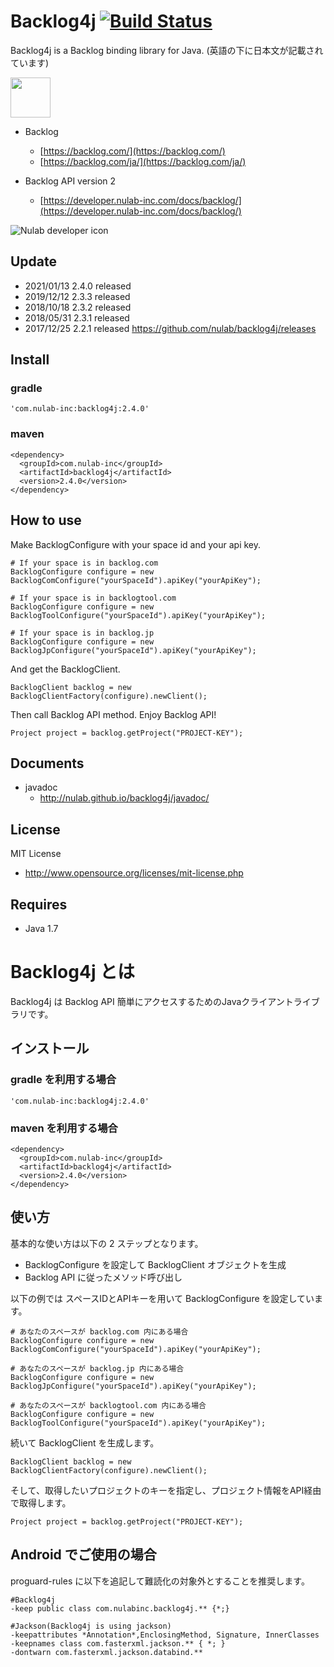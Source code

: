 # Backlog4j [![Build Status](https://travis-ci.org/nulab/backlog4j.svg?branch=master)](https://travis-ci.org/nulab/backlog4j)

Backlog4j is a Backlog binding library for Java.
(英語の下に日本文が記載されています)

<img src="https://raw.githubusercontent.com/nulab/backlog4j/master/icon.png" width="64" height="64">

* Backlog 
    * [https://backlog.com/](https://backlog.com/)
    * [https://backlog.com/ja/](https://backlog.com/ja/)

* Backlog API version 2
    * [https://developer.nulab-inc.com/docs/backlog/](https://developer.nulab-inc.com/docs/backlog/)

![Nulab developer icon](https://raw.githubusercontent.com/nulab/backlog4j/master/dev_icon.png)

## Update
* 2021/01/13 2.4.0 released
* 2019/12/12 2.3.3 released
* 2018/10/18 2.3.2 released
* 2018/05/31 2.3.1 released
* 2017/12/25 2.2.1 released
https://github.com/nulab/backlog4j/releases

## Install

### gradle

    'com.nulab-inc:backlog4j:2.4.0'

### maven

    <dependency>
      <groupId>com.nulab-inc</groupId>
      <artifactId>backlog4j</artifactId>
      <version>2.4.0</version>
    </dependency>

## How to use
Make BacklogConfigure with your space id and your api key.

    # If your space is in backlog.com
    BacklogConfigure configure = new BacklogComConfigure("yourSpaceId").apiKey("yourApiKey");

    # If your space is in backlogtool.com
    BacklogConfigure configure = new BacklogToolConfigure("yourSpaceId").apiKey("yourApiKey");

    # If your space is in backlog.jp
    BacklogConfigure configure = new BacklogJpConfigure("yourSpaceId").apiKey("yourApiKey");
                            
And get the BacklogClient.
                            
    BacklogClient backlog = new BacklogClientFactory(configure).newClient();


Then call Backlog API method. Enjoy Backlog API!

    Project project = backlog.getProject("PROJECT-KEY");



## Documents

* javadoc
    * http://nulab.github.io/backlog4j/javadoc/

## License

MIT License

* http://www.opensource.org/licenses/mit-license.php

## Requires
* Java 1.7


# Backlog4j とは
Backlog4j は Backlog API 簡単にアクセスするためのJavaクライアントライブラリです。

## インストール

### gradle を利用する場合

    'com.nulab-inc:backlog4j:2.4.0'

### maven を利用する場合

    <dependency>
      <groupId>com.nulab-inc</groupId>
      <artifactId>backlog4j</artifactId>
      <version>2.4.0</version>
    </dependency>

## 使い方

基本的な使い方は以下の 2 ステップとなります。

* BacklogConfigure を設定して BacklogClient オブジェクトを生成
* Backlog API に従ったメソッド呼び出し

以下の例では スペースIDとAPIキーを用いて BacklogConfigure を設定しています。

    # あなたのスペースが backlog.com 内にある場合 
    BacklogConfigure configure = new BacklogComConfigure("yourSpaceId").apiKey("yourApiKey");
    
    # あなたのスペースが backlog.jp 内にある場合 
    BacklogConfigure configure = new BacklogJpConfigure("yourSpaceId").apiKey("yourApiKey");
    
    # あなたのスペースが backlogtool.com 内にある場合
    BacklogConfigure configure = new BacklogToolConfigure("yourSpaceId").apiKey("yourApiKey");

続いて BacklogClient を生成します。
                            
    BacklogClient backlog = new BacklogClientFactory(configure).newClient();

そして、取得したいプロジェクトのキーを指定し、プロジェクト情報をAPI経由で取得します。

    Project project = backlog.getProject("PROJECT-KEY");
    

## Android でご使用の場合
proguard-rules に以下を追記して難読化の対象外とすることを推奨します。

    #Backlog4j
    -keep public class com.nulabinc.backlog4j.** {*;}

    #Jackson(Backlog4j is using jackson)
    -keepattributes *Annotation*,EnclosingMethod, Signature, InnerClasses
    -keepnames class com.fasterxml.jackson.** { *; }
    -dontwarn com.fasterxml.jackson.databind.**